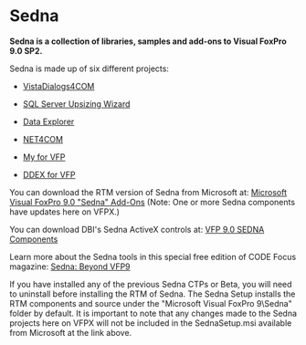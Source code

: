 # Sedna

**Sedna is a collection of libraries, samples and add-ons to Visual FoxPro 9.0 SP2.**

Sedna is made up of six different projects:

* [VistaDialogs4COM](https://vfpx.codeplex.com/wikipage?title=Sedna#VistaDialogs4COM)

* [SQL Server Upsizing Wizard](https://github.com/VFPX/UpsizingWizard)

* [Data Explorer](https://vfpx.codeplex.com/wikipage?title=Sedna#DataExplorer)

* [NET4COM](https://vfpx.codeplex.com/wikipage?title=Sedna#NET4COM)

* [My for VFP](https://github.com/VFPX/My)

* [DDEX for VFP](https://vfpx.codeplex.com/wikipage?title=Sedna#DDEX)

You can download the RTM version of Sedna from Microsoft at:
[Microsoft Visual FoxPro 9.0 "Sedna" Add-Ons](http://www.microsoft.com/downloads/details.aspx?FamilyId=C04BCF8C-0944-49F0-AC2B-563518CE1D70&displaylang=en)
(Note: One or more Sedna components have updates here on VFPX.)

You can download DBI's Sedna ActiveX controls at:
[VFP 9.0 SEDNA Components](http://www.dbi-tech.com/VisualFoxProSednaComponents.aspx)

Learn more about the Sedna tools in this special free edition of CODE Focus magazine:
[Sedna: Beyond VFP9](http://bit.ly/Sedna-Beyond-VFP-9)

If you have installed any of the previous Sedna CTPs or Beta, you will need to uninstall before installing the RTM of Sedna. The Sedna Setup installs the RTM components and source under the "Microsoft Visual FoxPro 9\Sedna" folder by default. It is important to note that any changes made to the Sedna projects here on VFPX will not be included in the SednaSetup.msi available from Microsoft at the link above.
